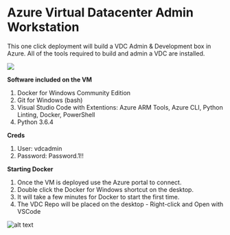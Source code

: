 # Azure Virtual Datacenter Admin Workstation
This one click deployment will build a VDC Admin & Development box in Azure.  All of the tools required to build and admin a VDC are installed.

<a href="https://portal.azure.com/#create/Microsoft.Template/uri/https%3A%2F%2Fraw.githubusercontent.com%2Fdeltadan%2Fwindows10docker%2Fmaster%2Fazure-deploy.json" target="_blank">
    <img src="http://azuredeploy.net/deploybutton.png"/>
</a>

**Software included on the VM**

1. Docker for Windows Community Edition
1. Git for Windows (bash)
1. Visual Studio Code with Extentions: Azure ARM Tools, Azure CLI, Python Linting, Docker, PowerShell
1. Python 3.6.4

**Creds**
1. User: vdcadmin
1. Password: Password.1!!

**Starting Docker**
1. Once the VM is deployed use the Azure portal to connect.
1. Double click the Docker for Windows shortcut on the desktop.
1. It will take a few minutes for Docker to start the first time.
1. The VDC Repo will be placed on the desktop - Right-click and Open with VSCode

![alt text](https://github.com/deltadan/windows10docker/blob/master/media/dockerrun.png "Docker is Running on Windows 10 in Azure!")
